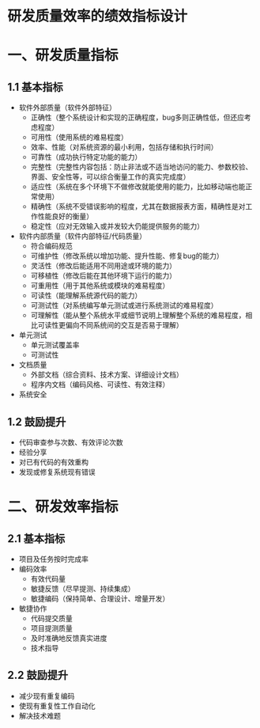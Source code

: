 # 研发质量效率的绩效指标设计



# 一、研发质量指标

## 1.1 基本指标

- 软件外部质量（软件外部特征）
  - 正确性（整个系统设计和实现的正确程度，bug多则正确性低，但还应考虑程度）
  - 可用性（使用系统的难易程度）
  - 效率、性能（对系统资源的最小利用，包括存储和执行时间）
  - 可靠性（成功执行特定功能的能力）
  - 完整性（完整性内容包括：防止非法或不适当地访问的能力、参数校验、界面、安全性等，可以综合衡量工作的真实完成度）
  - 适应性（系统在多个环境下不做修改就能使用的能力，比如移动端也能正常使用）
  - 精确性（系统不受错误影响的程度，尤其在数据报表方面，精确性是对工作性能良好的衡量）
  - 稳定性（应对无效输入或并发较大仍能提供服务的能力）
- 软件内部质量（软件内部特征/代码质量）
  - 符合编码规范
  - 可维护性（修改系统以增加功能、提升性能、修复bug的能力）
  - 灵活性（修改后能适用不同用途或环境的能力）
  - 可移植性（修改后能在其他环境下运行的能力）
  - 可重用性（用于其他系统或模块的难易程度）
  - 可读性（能理解系统源代码的能力）
  - 可测试性（对系统编写单元测试或进行系统测试的难易程度）
  - 可理解性（能从整个系统水平或细节说明上理解整个系统的难易程度，相比可读性更偏向不同系统间的交互是否易于理解）
- 单元测试
  - 单元测试覆盖率
  - 可测试性
- 文档质量
  - 外部文档（综合资料、技术方案、详细设计文档）
  - 程序内文档（编码风格、可读性、有效注释）
- 系统安全

## 1.2 鼓励提升

- 代码审查参与次数、有效评论次数
- 经验分享
- 对已有代码的有效重构
- 发现或修复系统现有错误

# 二、研发效率指标

## 2.1 基本指标

- 项目及任务按时完成率
- 编码效率
  - 有效代码量
  - 敏捷反馈（尽早提测、持续集成）
  - 敏捷编码（保持简单、合理设计、增量开发）
- 敏捷协作
  - 代码提交质量
  - 项目提测质量
  - 及时准确地反馈真实进度
  - 技术指导

## 2.2 鼓励提升

- 减少现有重复编码
- 使现有重复性工作自动化
- 解决技术难题